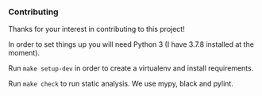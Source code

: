 ### Contributing
Thanks for your interest in contributing to this project!

In order to set things up you will need Python 3 (I have 3.7.8 installed at the moment).

Run `make setup-dev` in order to create a virtualenv and install requirements.

Run `make check` to run static analysis. We use mypy, black and pylint.

